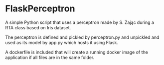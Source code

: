 # FlaskPerceptron

A simple Python script that uses a perceptron made by S. Zając during a RTA class based on Iris dataset. 

The perceptron is defined and pickled by perceptron.py and unpickled and used as its model by app.py which hosts it using Flask.

A dockerfile is included that will create a running docker image of the application if all files are in the same folder.

